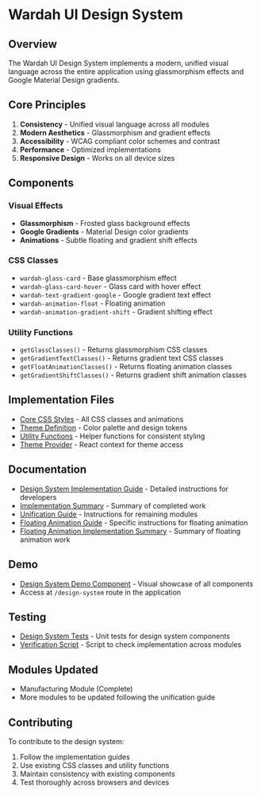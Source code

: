 # Wardah UI Design System

## Overview
The Wardah UI Design System implements a modern, unified visual language across the entire application using glassmorphism effects and Google Material Design gradients.

## Core Principles
1. **Consistency** - Unified visual language across all modules
2. **Modern Aesthetics** - Glassmorphism and gradient effects
3. **Accessibility** - WCAG compliant color schemes and contrast
4. **Performance** - Optimized implementations
5. **Responsive Design** - Works on all device sizes

## Components

### Visual Effects
- **Glassmorphism** - Frosted glass background effects
- **Google Gradients** - Material Design color gradients
- **Animations** - Subtle floating and gradient shift effects

### CSS Classes
- `wardah-glass-card` - Base glassmorphism effect
- `wardah-glass-card-hover` - Glass card with hover effect
- `wardah-text-gradient-google` - Google gradient text effect
- `wardah-animation-float` - Floating animation
- `wardah-animation-gradient-shift` - Gradient shifting effect

### Utility Functions
- `getGlassClasses()` - Returns glassmorphism CSS classes
- `getGradientTextClasses()` - Returns gradient text CSS classes
- `getFloatAnimationClasses()` - Returns floating animation classes
- `getGradientShiftClasses()` - Returns gradient shift animation classes

## Implementation Files
- [Core CSS Styles](file:///c:/Users/mojah/Downloads/Wardah/src/styles/wardah-ui-core.css) - All CSS classes and animations
- [Theme Definition](file:///c:/Users/mojah/Downloads/Wardah/src/lib/wardah-ui-theme.ts) - Color palette and design tokens
- [Utility Functions](file:///c:/Users/mojah/Downloads/Wardah/src/lib/wardah-ui-utils.ts) - Helper functions for consistent styling
- [Theme Provider](file:///c:/Users/mojah/Downloads/Wardah/src/components/wardah-theme-provider.tsx) - React context for theme access

## Documentation
- [Design System Implementation Guide](file:///c:/Users/mojah/Downloads/Wardah/src/styles/DESIGN_SYSTEM_IMPLEMENTATION_GUIDE.md) - Detailed instructions for developers
- [Implementation Summary](file:///c:/Users/mojah/Downloads/Wardah/src/styles/IMPLEMENTATION_SUMMARY.md) - Summary of completed work
- [Unification Guide](file:///c:/Users/mojah/Downloads/Wardah/src/styles/UNIFICATION_GUIDE.md) - Instructions for remaining modules
- [Floating Animation Guide](file:///c:/Users/mojah/Downloads/Wardah/src/styles/FLOATING_ANIMATION_GUIDE.md) - Specific instructions for floating animation
- [Floating Animation Implementation Summary](file:///c:/Users/mojah/Downloads/Wardah/src/styles/FLOATING_ANIMATION_IMPLEMENTATION_SUMMARY.md) - Summary of floating animation work

## Demo
- [Design System Demo Component](file:///c:/Users/mojah/Downloads/Wardah/src/components/design-system-demo.tsx) - Visual showcase of all components
- Access at `/design-system` route in the application

## Testing
- [Design System Tests](file:///c:/Users/mojah/Downloads/Wardah/src/__tests__/) - Unit tests for design system components
- [Verification Script](file:///c:/Users/mojah/Downloads/Wardah/src/scripts/verify-design-system.js) - Script to check implementation across modules

## Modules Updated
- Manufacturing Module (Complete)
- More modules to be updated following the unification guide

## Contributing
To contribute to the design system:
1. Follow the implementation guides
2. Use existing CSS classes and utility functions
3. Maintain consistency with existing components
4. Test thoroughly across browsers and devices
